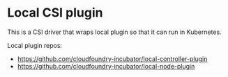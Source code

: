 # Local CSI plugin

This is a CSI driver that wraps local plugin so that it can run in Kubernetes.

Local plugin repos:

* https://github.com/cloudfoundry-incubator/local-controller-plugin
* https://github.com/cloudfoundry-incubator/local-node-plugin
